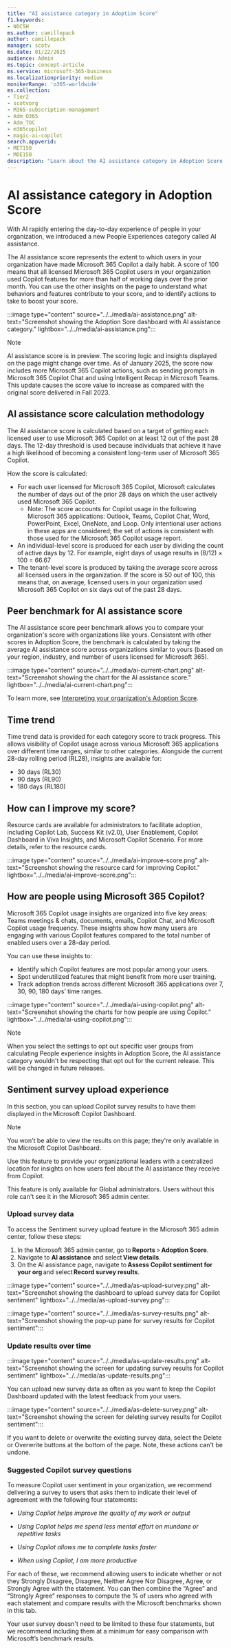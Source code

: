 ```yaml
---
title: "AI assistance category in Adoption Score"
f1.keywords:
- NOCSH
ms.author: camillepack
author: camillepack
manager: scotv
ms.date: 01/22/2025
audience: Admin
ms.topic: concept-article
ms.service: microsoft-365-business
ms.localizationpriority: medium
monikerRange: 'o365-worldwide'
ms.collection: 
- Tier2
- scotvorg
- M365-subscription-management 
- Adm_O365
- Adm_TOC
- m365copilot
- magic-ai-copilot
search.appverid:
- MET150
- MOE150
description: "Learn about the AI assistance category in Adoption Score."
---
```


# AI assistance category in Adoption Score

With AI rapidly entering the day-to-day experience of people in your organization, we introduced a new People Experiences category called AI assistance.

The AI assistance score represents the extent to which users in your organization have made Microsoft 365 Copilot a daily habit. A score of 100 means that all licensed Microsoft 365 Copilot users in your organization used Copilot features for more than half of working days over the prior month. You can use the other insights on the page to understand what behaviors and features contribute to your score, and to identify actions to take to boost your score.

:::image type="content" source="../../media/ai-assistance.png" alt-text="Screenshot showing the Adoption Sore dashboard with AI assistance category." lightbox="../../media/ai-assistance.png":::

>[!NOTE]
> AI assistance score is in preview. The scoring logic and insights displayed on the page might change over time. As of January 2025, the score now includes more Microsoft 365 Copilot actions, such as sending prompts in Microsoft 365 Copilot Chat and using Intelligent Recap in Microsoft Teams. This update causes the score value to increase as compared with the original score delivered in Fall 2023.  

## AI assistance score calculation methodology

The AI assistance score is calculated based on a target of getting each licensed user to use Microsoft 365 Copilot on at least 12 out of the past 28 days. The 12-day threshold is used because individuals that achieve it have a high likelihood of becoming a consistent long-term user of Microsoft 365 Copilot.

How the score is calculated:

- For each user licensed for Microsoft 365 Copilot, Microsoft calculates the number of days out of the prior 28 days on which the user actively used Microsoft 365 Copilot.
  - Note: The score accounts for Copilot usage in the following Microsoft 365 applications: Outlook, Teams, Copilot Chat, Word, PowerPoint, Excel, OneNote, and Loop. Only intentional user actions in these apps are considered; the set of actions is consistent with those used for the Microsoft 365 Copilot usage report.
- An individual-level score is produced for each user by dividing the count of active days by 12. For example, eight days of usage results in (8/12) × 100 = 66.67
- The tenant-level score is produced by taking the average score across all licensed users in the organization. If the score is 50 out of 100, this means that, on average, licensed users in your organization used Microsoft 365 Copilot on six days out of the past 28 days.

## Peer benchmark for AI assistance score

The AI assistance score peer benchmark allows you to compare your organization's score with organizations like yours. Consistent with other scores in Adoption Score, the benchmark is calculated by taking the average AI assistance score across organizations similar to yours (based on your region, industry, and number of users licensed for Microsoft 365).

:::image type="content" source="../../media/ai-current-chart.png" alt-text="Screenshot showing the chart for the AI assistance score." lightbox="../../media/ai-current-chart.png":::

To learn more, see [Interpreting your organization's Adoption Score](adoption-score.md#interpreting-your-organizations-adoption-score).

## Time trend

Time trend data is provided for each category score to track progress. This allows visibility of Copilot usage across various Microsoft 365 applications over different time ranges, similar to other categories. Alongside the current 28-day rolling period (RL28), insights are available for:

- 30 days (RL30)
- 90 days (RL90)
- 180 days (RL180)

## How can I improve my score?

Resource cards are available for administrators to facilitate adoption, including Copilot Lab, Success Kit (v2.0), User Enablement, Copilot Dashboard in Viva Insights, and Microsoft Copilot Scenario. For more details, refer to the resource cards.

:::image type="content" source="../../media/ai-improve-score.png" alt-text="Screenshot showing the resource card for improving Copilot." lightbox="../../media/ai-improve-score.png":::

## How are people using Microsoft 365 Copilot?

Microsoft 365 Copilot usage insights are organized into five key areas: Teams meetings & chats, documents, emails, Copilot Chat, and Microsoft Copilot usage frequency. These insights show how many users are engaging with various Copilot features compared to the total number of enabled users over a 28-day period.

You can use these insights to:

- Identify which Copilot features are most popular among your users.
- Spot underutilized features that might benefit from more user training.
- Track adoption trends across different Microsoft 365 applications over 7, 30, 90, 180 days’ time ranges.

:::image type="content" source="../../media/ai-using-copilot.png" alt-text="Screenshot showing the charts for how people are using Copilot." lightbox="../../media/ai-using-copilot.png":::

>[!NOTE]
> When you select the settings to opt out specific user groups from calculating People experience insights in Adoption Score, the AI assistance category wouldn't be respecting that opt out for the current release. This will be changed in future releases.

## Sentiment survey upload experience

In this section, you can upload Copilot survey results to have them displayed in the Microsoft Copilot Dashboard.

>[!NOTE]
> You won't be able to view the results on this page; they're only available in the Microsoft Copilot Dashboard.

Use this feature to provide your organizational leaders with a centralized location for insights on how users feel about the AI assistance they receive from Copilot.

This feature is only available for Global administrators. Users without this role can't see it in the Microsoft 365 admin center.

### Upload survey data

To access the Sentiment survey upload feature in the Microsoft 365 admin center, follow these steps:

1. In the Microsoft 365 admin center, go to **Reports** > **Adoption Score**.
1. Navigate to **AI assistance** and select **View details**.
1. On the AI assistance page, navigate to **Assess Copilot sentiment for your org** and select **Record survey results**.

:::image type="content" source="../../media/as-upload-survey.png" alt-text="Screenshot showing the dashboard to upload survey data for Copilot sentiment" lightbox="../../media/as-upload-survey.png":::

:::image type="content" source="../../media/as-survey-results.png" alt-text="Screenshot showing the pop-up pane for survey results for Copilot sentiment":::

### Update results over time

:::image type="content" source="../../media/as-update-results.png" alt-text="Screenshot showing the screen for updating survey results for Copilot sentiment" lightbox="../../media/as-update-results.png":::

You can upload new survey data as often as you want to keep the Copilot Dashboard updated with the latest feedback from your users.

:::image type="content" source="../../media/as-delete-survey.png" alt-text="Screenshot showing the screen for deleting survey results for Copilot sentiment":::

If you want to delete or overwrite the existing survey data, select the Delete or Overwrite buttons at the bottom of the page. Note, these actions can't be undone.

### Suggested Copilot survey questions

To measure Copilot user sentiment in your organization, we recommend delivering a survey to users that asks them to indicate their level of agreement with the following four statements:

- *Using Copilot helps improve the quality of my work or output*

- *Using Copilot helps me spend less mental effort on mundane or repetitive tasks*

- *Using Copilot allows me to complete tasks faster*

- *When using Copilot, I am more productive*

For each of these, we recommend allowing users to indicate whether or not they Strongly Disagree, Disagree, Neither Agree Nor Disagree, Agree, or Strongly Agree with the statement. You can then combine the “Agree” and “Strongly Agree” responses to compute the % of users who agreed with each statement and compare results with the Microsoft benchmarks shown in this tab.

Your user survey doesn't need to be limited to these four statements, but we recommend including them at a minimum for easy comparison with Microsoft’s benchmark results.
